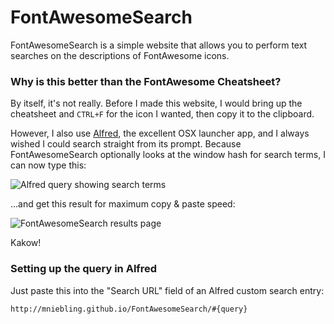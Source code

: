 FontAwesomeSearch
=================
FontAwesomeSearch is a simple website that allows you to perform text searches on the descriptions of FontAwesome icons.



### Why is this better than the FontAwesome Cheatsheet?

By itself, it's not really. Before I made this website, I would bring up the cheatsheet and `CTRL+F` for the icon I wanted, then copy it to the clipboard.

However, I also use [Alfred](http://www.alfredapp.com/), the excellent OSX launcher app, and I always wished I could search straight from its prompt. Because FontAwesomeSearch optionally looks at the window hash for search terms, I can now type this:

![Alfred query showing search terms](mniebling.github.com/FontAwesomeSearch/screenshots/alfred.png)

...and get this result for maximum copy & paste speed:

![FontAwesomeSearch results page](mniebling.github.com/FontAwesomeSearch/screenshots/results.png)

Kakow!


### Setting up the query in Alfred

Just paste this into the "Search URL" field of an Alfred custom search entry:

`http://mniebling.github.io/FontAwesomeSearch/#{query}`